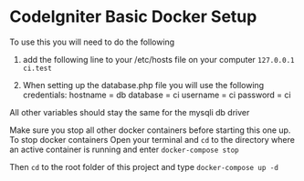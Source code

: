 # CodeIgniter Basic Docker Setup

To use this you will need to do the following

1. add the following line to your /etc/hosts file on your computer
<code>127.0.0.1     ci.test</code>

2. When setting up the database.php file you will use the following credentials:
hostname = db
database = ci
username = ci
password = ci

All other variables should stay the same for the mysqli db driver

Make sure you stop all other docker containers before starting this one up. 
To stop docker containers
Open your terminal and `cd` to the directory where an active container is running and enter 
<code>docker-compose stop</code>

Then `cd` to the root folder of this project and type
<code>docker-compose up -d</code>

